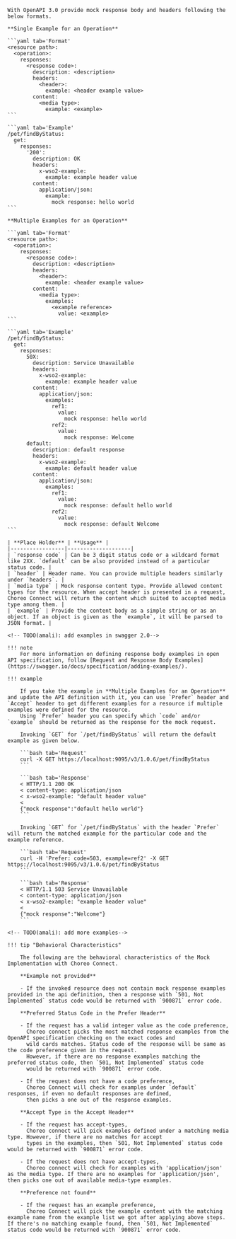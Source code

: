     With OpenAPI 3.0 provide mock response body and headers following the below formats. 

    **Single Example for an Operation**

    ```yaml tab='Format'
    <resource path>:
      <operation>:
        responses:
          <response code>:
            description: <description>
            headers:
              <header>:
                example: <header example value>
            content:
              <media type>:
                example: <example>
    ```

    ```yaml tab='Example'
    /pet/findByStatus:
      get:
        responses:
          '200':
            description: OK
            headers:
              x-wso2-example:
                example: example header value
            content:
              application/json:
                example:
                  mock response: hello world
    ```

    **Multiple Examples for an Operation**

    ```yaml tab='Format'
    <resource path>:
      <operation>:
        responses:
          <response code>:
            description: <description>
            headers:
              <header>:
                example: <header example value>
            content:
              <media type>:
                examples: 
                  <example reference>
                    value: <example>
    ```

    ```yaml tab='Example'
    /pet/findByStatus:
      get:
        responses:
          50X:
            description: Service Unavailable
            headers:
              x-wso2-example:
                example: example header value
            content:
              application/json:
                examples:
                  ref1:
                    value:
                      mock response: hello world
                  ref2:
                    value:
                      mock response: Welcome
          default:
            description: default response
            headers:
              x-wso2-example:
                example: default header value
            content:
              application/json:
                examples:
                  ref1:
                    value:
                      mock response: default hello world
                  ref2:
                    value:
                      mock response: default Welcome
    ```

    | **Place Holder** | **Usage** |
    |-----------------|--------------------|
    | `response code` | Can be 3 digit status code or a wildcard format like 2XX. `default` can be also provided instead of a particular status code. |   
    | `header` | Header name. You can provide multiple headers similarly under `headers`. |   
    | `media type` | Mock response content type. Provide allowed content types for the resource. When accept header is presented in a request, Choreo Connect will return the content which suited to accepted media type among them. |   
    | `example` | Provide the content body as a simple string or as an object. If an object is given as the `example`, it will be parsed to JSON format. |   

    <!-- TODO(amali): add examples in swagger 2.0-->

    !!! note 
        For more information on defining response body examples in open API specification, follow [Request and Response Body Examples](https://swagger.io/docs/specification/adding-examples/).

    !!! example

        If you take the example in **Multiple Examples for an Operation** and update the API definition with it, you can use `Prefer` header and `Accept` header to get different examples for a resource if multiple examples were defined for the resource.
        Using `Prefer` header you can specify which `code` and/or `example` should be returned as the response for the mock request.

        Invoking `GET` for `/pet/findByStatus` will return the default example as given below.

        ```bash tab='Request'
        curl -X GET https://localhost:9095/v3/1.0.6/pet/findByStatus
        ```

        ```bash tab='Response'
        < HTTP/1.1 200 OK
        < content-type: application/json
        < x-wso2-example: "default header value"
        < 
        {"mock response":"default hello world"}
        ```

        Invoking `GET` for `/pet/findByStatus` with the header `Prefer` will return the matched example for the particular code and the example reference.

        ```bash tab='Request'
        curl -H 'Prefer: code=503, example=ref2' -X GET https://localhost:9095/v3/1.0.6/pet/findByStatus
        ```

        ```bash tab='Response'
        < HTTP/1.1 503 Service Unavailable
        < content-type: application/json
        < x-wso2-example: "example header value"
        < 
        {"mock response":"Welcome"}
        ```

    <!-- TODO(amali): add more examples-->

    !!! tip "Behavioral Characteristics"

        The following are the behavioral characteristics of the Mock Implementation with Choreo Connect.

        **Example not provided**   
            
        - If the invoked resource does not contain mock response examples provided in the api definition, then a response with `501, Not Implemented` status code would be returned with `900871` error code.
          
        **Preferred Status Code in the Prefer Header**   

        - If the request has a valid integer value as the code preference, 
          Choreo connect picks the most matched response examples from the OpenAPI specification checking on the exact codes and
          wild cards matches. Status code of the response will be same as the code preference given in the request. 
          However, if there are no response examples matching the preferred status code, then `501, Not Implemented` status code 
          would be returned with `900871` error code.
          
        - If the request does not have a code preference,
          Choreo Connect will check for examples under `default` responses, if even no default responses are defined, 
          then picks a one out of the response examples. 
          
        **Accept Type in the Accept Header** 
          
        - If the request has accept-types,
          Choreo connect will pick examples defined under a matching media type. However, if there are no matches for accept 
          types in the examples, then `501, Not Implemented` status code would be returned with `900871` error code.
          
        - If the request does not have accept-types, 
          Choreo connect will check for examples with 'application/json' as the media type. If there are no examples for 'application/json', then picks one out of available media-type examples.

        **Preference not found**
            
        - If the request has an example preference,
          Choreo Connect will pick the example content with the matching example name from the example list we got after applying above steps. If there's no matching example found, then `501, Not Implemented` status code would be returned with `900871` error code.

